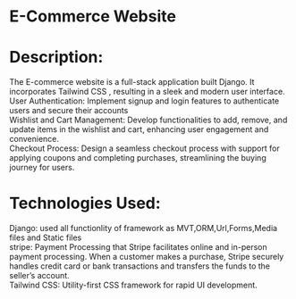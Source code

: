 # E-Commerce Website
# Description:
The E-commerce website is a full-stack application built Django. It incorporates Tailwind CSS , resulting in a sleek and modern user interface.\
User Authentication: Implement signup and login features to authenticate users and secure their accounts\
Wishlist and Cart Management: Develop functionalities to add, remove, and update items in the wishlist and cart, enhancing user engagement and convenience.\
Checkout Process: Design a seamless checkout process with support for applying coupons and completing purchases, streamlining the buying journey for users.

# Technologies Used:
Django: used all functionlity of framework as MVT,ORM,Url,Forms,Media files and Static files\
stripe: Payment Processing that Stripe facilitates online and in-person payment processing. When a customer makes a purchase, 
Stripe securely handles credit card or bank transactions and transfers the funds to the seller’s account.\
Tailwind CSS: Utility-first CSS framework for rapid UI development.
